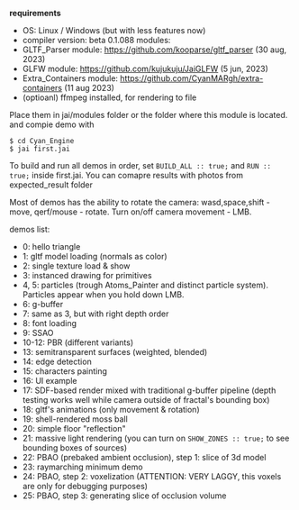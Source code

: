**requirements**
- OS: Linux / Windows (but with less features now)
- compiler version: beta 0.1.088
modules:
- GLTF_Parser module: https://github.com/kooparse/gltf_parser (30 aug, 2023) 
- GLFW module: https://github.com/kujukuju/JaiGLFW (5 jun, 2023)
- Extra_Containers module: https://github.com/CyanMARgh/extra-containers (11 aug 2023)
- (optioanl) ffmpeg installed, for rendering to file

Place them in jai/modules folder or the folder where this module is located. and compie demo with
```
$ cd Cyan_Engine
$ jai first.jai
```
To build and run all demos in order, set `BUILD_ALL :: true;` and `RUN :: true;` inside first.jai. You can comapre results with photos from expected_result folder

Most of demos has the ability to rotate the camera: wasd,space,shift - move, qerf/mouse - rotate.
Turn on/off camera movement - LMB.

demos list:
- 0: hello triangle
- 1: gltf model loading (normals as color)
- 2: single texture load & show
- 3: instanced drawing for primitives
- 4, 5: particles (trough Atoms_Painter and distinct particle system). Particles appear when you hold down LMB.
- 6: g-buffer
- 7: same as 3, but with right depth order
- 8: font loading
- 9: SSAO
- 10-12: PBR (different variants)
- 13: semitransparent surfaces (weighted, blended)
- 14: edge detection
- 15: characters painting
- 16: UI example
- 17: SDF-based render mixed with traditional g-buffer pipeline (depth testing works well while camera outside of fractal's bounding box)
- 18: gltf's animations (only movement & rotation)
- 19: shell-rendered moss ball
- 20: simple floor "reflection"
- 21: massive light rendering (you can turn on `SHOW_ZONES :: true;` to see bounding boxes of sources)
- 22: PBAO (prebaked ambient occlusion), step 1: slice of 3d model
- 23: raymarching minimum demo
- 24: PBAO, step 2: voxelization (ATTENTION: VERY LAGGY, this voxels are only for debugging purposes)
- 25: PBAO, step 3: generating slice of occlusion volume